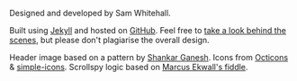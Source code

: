 Designed and developed by Sam Whitehall. 

Built using [Jekyll](https://jekyllrb.com) and hosted on
[GitHub](https://pages.github.com). Feel free to 
[take a look behind the scenes](http://www.github.com/samwhitehall/samwhitehall.com), 
but please don't plagiarise the overall design.

Header image based on a pattern by [Shankar Ganesh](http://shankar.ellipsonic.com). Icons from [Octicons](https://octicons.github.com) & [simple-icons](https://github.com/simple-icons/simple-icons). Scrollspy logic based on [Marcus Ekwall's fiddle](http://jsfiddle.net/mekwall/up4nu/). 
